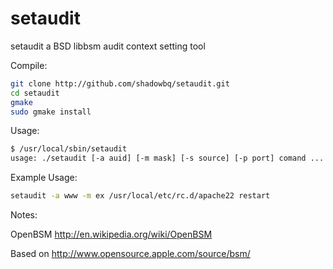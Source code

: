 setaudit
========

setaudit a BSD libbsm audit context setting tool

Compile:

```bash
git clone http://github.com/shadowbq/setaudit.git
cd setaudit
gmake
sudo gmake install
```

Usage:

```bash
$ /usr/local/sbin/setaudit 
usage: ./setaudit [-a auid] [-m mask] [-s source] [-p port] comand ...
```

Example Usage:

```bash
setaudit -a www -m ex /usr/local/etc/rc.d/apache22 restart
```

Notes:

OpenBSM http://en.wikipedia.org/wiki/OpenBSM

Based on http://www.opensource.apple.com/source/bsm/